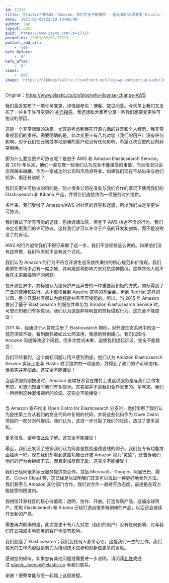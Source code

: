 ```yaml
---
id: 17313
title: 'Elastic手撕AWS：「Amazon，我们完全不能接受 — 因此我们必须变更 Elastic 许可协议」'
date: '2021-02-02T22:19:10+08:00'
author: Jay
layout: post
guid: 'https://www.jayxu.com/?p=17313'
permalink: /2021/02/02/17313
posturl_add_url:
    - 'yes'
hefo_before:
    - '0'
hefo_after:
    - '0'
views:
    - '687'
image: 'https://d1k8eqsfs47rrv.cloudfront.net/log/wp-content/uploads/2021/02/blog-thumb-generic-elastic-lockup.png'
---
```


<!-- wp:paragraph -->
<p>Original：<a href="https://www.elastic.co/cn/blog/why-license-change-AWS" target="_blank" rel="noreferrer noopener">https://www.elastic.co/cn/blog/why-license-change-AWS</a></p>
<!-- /wp:paragraph -->

<!-- wp:paragraph -->
<p>我们最近宣布了一项许可变更，详情请参见：<a href="https://www.elastic.co/cn/blog/licensing-change">博客</a>、<a href="https://www.elastic.co/cn/pricing/faq/licensing">常见问答</a>。今天早上我们又发布了一些关于许可变更的&nbsp;<a href="https://www.elastic.co/cn/blog/license-change-clarification">补充指导</a>。我还想和大家再分享一些我们想要变更许可协议的原因。</p>
<!-- /wp:paragraph -->

<!-- wp:paragraph -->
<p>这是一个非常艰难的决定，尤其是考虑到我在开源方面的背景和个人经历。我非常重视我们的责任。需要明确的是，此次变更十有八九对您（我们的用户）没有任何影响，对于我们在云端或本地部署的客户也没有任何影响。希望此次变更的目的非常明确。</p>
<!-- /wp:paragraph -->

<!-- wp:paragraph -->
<p>那为什么要变更许可协议呢？是由于 AWS 和 Amazon Elasticsearch Service。自 2015 年以来，他们一直在做一些我们认为完全不能接受的事情，而且情况只会变得越来越糟。作为一家成功的公司和市场领导者，如果我们现在不站出来与他们抗争，那还有谁呢？</p>
<!-- /wp:paragraph -->

<!-- wp:paragraph -->
<p>我们变更许可协议的目的是，防止很多公司在没有与我们合作的情况下使用我们的 Elasticsearch 和 Kibana 产品，并将它们直接作为一项服务对外提供。</p>
<!-- /wp:paragraph -->

<!-- wp:paragraph -->
<p>多年来，我们受够了 Amazon/AWS 对社区的误导和迷惑，所以我们决定变更许可协议。</p>
<!-- /wp:paragraph -->

<!-- wp:paragraph -->
<p>我们尝试了所有可能的途径，包括诉诸法院，但鉴于 AWS 执迷不悟的行为，我们决定变更我们的许可协议，这样我们才可以专注于产品的开发和创新，而不是没完没了的诉讼。</p>
<!-- /wp:paragraph -->

<!-- wp:paragraph -->
<p>AWS 的行为迫使我们不得已采取了这一步，我们不会轻易这么做的。如果他们没有这样做，我们今天就不会有这个讨论。</p>
<!-- /wp:paragraph -->

<!-- wp:paragraph -->
<p>我们认为 Amazon 的行为不符合开源生态系统所秉持的核心规范和价值观。我们希望在市场中占有一席之地，并利用这种影响力来对抗这种情况，这样其他人就不会在未来面临同样的问题。</p>
<!-- /wp:paragraph -->

<!-- wp:paragraph -->
<p>在开源世界中，商标被认为是保护产品声誉的一种重要而积极的方式。商标得到了广泛的使用和执行。从小型项目到 Apache 这样的基金会，再到 RedHat 这样的公司，整个开源社区都认为商标是神圣不可侵犯的。所以，当 2015 年 Amazon 推出了基于 Elasticsearch 的服务并命名为 Amazon Elasticsearch Service 时，可想而知我们有多惊讶。我们认为这是非常明显的商标侵权行为。这完全不能接受！</p>
<!-- /wp:paragraph -->

<!-- wp:paragraph -->
<p>2011 年，我通过个人贷款注册了 Elasticsearch 商标，对开源生态系统中的这一规范深信不疑。看到商标被如此公然滥用，我感到特别痛心。我们试图与 Amazon 沟通解决这个问题，但多次尝试未果，迫使我们提起诉讼。完全不能接受！</p>
<!-- /wp:paragraph -->

<!-- wp:paragraph -->
<p>我们已经看到，这个商标问题让用户感到困惑，他们认为 Amazon Elasticsearch Service 实际上是与 Elastic 联手提供的一项服务，并得到了我们的许可和协作。但事实并非如此。这完全不能接受！</p>
<!-- /wp:paragraph -->

<!-- wp:paragraph -->
<p>当这项服务刚推出时，Amazon 首席技术官在推特上说这项服务是与我们合作发布的，可想而知当时我们有多惊讶。其实那并不是我们合作发布的。多年来，我们一再听到这种混淆视听的论调。这完全不能接受！</p>
<!-- /wp:paragraph -->

<!-- wp:image {"id":17324,"sizeSlug":"large","linkDestination":"attachment"} -->
<figure class="wp-block-image size-large"><a href="https://www.jayxu.com/2021/02/02/17313/amazon-cto-tweet-license-change"><img src="https://www.jayxu.com/log/wp-content/uploads/2021/02/amazon-cto-tweet-license-change.jpg" alt="" class="wp-image-17324"/></a></figure>
<!-- /wp:image -->

<!-- wp:paragraph -->
<p>当 Amazon 宣布推出 Open Distro for Elasticsearch 分支时，他们使用了我们认为是由第三方从我们的商业代码中复制的代码，并将这些代码作为 Open Distro 项目的一部分对外提供。我们认为，这进一步分裂了我们的社区，造成了更多混乱。</p>
<!-- /wp:paragraph -->

<!-- wp:paragraph -->
<p>更多信息，请单击<a href="https://www.elastic.co/cn/blog/dear-search-guard-users-including-amazon-elasticsearch-service-open-distro-and-others">此处</a>了解。这完全不能接受！</p>
<!-- /wp:paragraph -->

<!-- wp:paragraph -->
<p>最近，我们还发现了更多我们认为简直是挑战道德底线的例子。我们在专有功能方面独树一帜，现在我们却看到这些功能设计被 Amazon 视为“灵感”，还告诉我们他们的行为会继续下去，而且更加厚颜无耻。这完全不能接受！</p>
<!-- /wp:paragraph -->

<!-- wp:paragraph -->
<p>我们已经同很多家云服务提供商合作，包括 Microsoft、Google、阿里巴巴、腾讯、Clever Cloud 等，这已经足以证明我们其实可以找出一种更好地合作方法。我们甚至与 Amazon 其他部门合作。我们对合作一直持开放态度，前提是在双方能接受的限度内。</p>
<!-- /wp:paragraph -->

<!-- wp:paragraph -->
<p>我相信开源社区的核心价值观：透明、协作、开放。打造优质产品，造福全球用户。使用 Elasticsearch 和 Kibana 已经打造出很多特别棒的产品，以后还会继续开发新的产品。</p>
<!-- /wp:paragraph -->

<!-- wp:paragraph -->
<p>需要再次明确的是，此次变更十有八九对您（我们的用户）没有任何影响，对与我们在云端或本地部署的客户也没有影响。</p>
<!-- /wp:paragraph -->

<!-- wp:paragraph -->
<p>我们创造了 Elasticsearch；我们比任何人都关心它。这是我们一生的工作。我们每天的工作内容就是努力为推动技术进步和创新做更多的贡献。</p>
<!-- /wp:paragraph -->

<!-- wp:paragraph -->
<p>感谢您的倾听。如果您有其他问题或需要进一步说明，请阅读<a href="https://www.elastic.co/cn/pricing/faq/licensing">此处</a>或通过&nbsp;<a href="mailto:elastic_license@elastic.co">elastic_license@elastic.co</a>&nbsp;与我们联系。</p>
<!-- /wp:paragraph -->

<!-- wp:paragraph -->
<p>谢谢！很荣幸能与您一起踏上这段旅程。</p>
<!-- /wp:paragraph -->